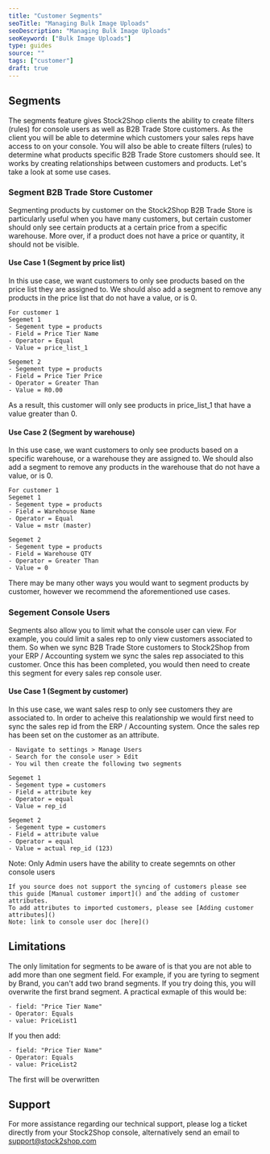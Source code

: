 ```yaml
---
title: "Customer Segments"
seoTitle: "Managing Bulk Image Uploads"
seoDescription: "Managing Bulk Image Uploads"
seoKeyword: ["Bulk Image Uploads"]
type: guides
source: ""
tags: ["customer"]
draft: true
---
```


## Segments
The segments feature gives Stock2Shop clients the ability to create filters (rules) for console users as well as B2B Trade Store customers.
As the client you will be able to determine which customers your sales reps have access to on your console. 
You will also be able to create filters (rules) to determine what products specific B2B Trade Store customers should see.
It works by creating relationships between customers and products. Let's take a look at some use cases.


### Segment B2B Trade Store Customer
Segmenting products by customer on the Stock2Shop B2B Trade Store is particularly useful when you have many customers, 
but certain customer should only see certain products at a certain price from a specific warehouse. 
More over, if a product does not have a price or quantity, it should not be visible. 


#### Use Case 1 (Segment by price list)
In this use case, we want customers to only see products based on the price list they are assigned to.
We should also add a segment to remove any products in the price list that do not have a value, or is 0.

```
For customer 1
Segemet 1
- Segement type = products
- Field = Price Tier Name
- Operator = Equal
- Value = price_list_1
```

```
Segemet 2
- Segement type = products
- Field = Price Tier Price
- Operator = Greater Than
- Value = R0.00
```

As a result, this customer will only see products in price_list_1 that have a value greater than 0.

#### Use Case 2 (Segment by warehouse)
In this use case, we want customers to only see products based on a specific warehouse, or a warehouse they are assigned to.
We should also add a segment to remove any products in the warehouse that do not have a value, or is 0.

```
For customer 1
Segemet 1
- Segement type = products
- Field = Warehouse Name
- Operator = Equal
- Value = mstr (master)
```

```
Segemet 2
- Segement type = products
- Field = Warehouse QTY
- Operator = Greater Than
- Value = 0
```

There may be many other ways you would want to segment products by customer, however we recommend the aforementioned use cases.

### Segement Console Users
Segments also allow you to limit what the console user can view. For example, you could limit a sales rep to only view customers associated to them.
So when we sync B2B Trade Store customers to Stock2Shop from your ERP / Accounting system we sync the sales rep associated to this customer. 
Once this has been completed, you would then need to create this segment for every sales rep console user.

#### Use Case 1 (Segment by customer)
In this use case, we want sales resp to only see customers they are associated to.
In order to acheive this realationship we would first need to sync the sales rep id from the ERP / Accounting system.
Once the sales rep has been set on the customer as an attribute.

```
- Navigate to settings > Manage Users
- Search for the console user > Edit
- You wil then create the following two segments
```

```
Segemet 1
- Segement type = customers
- Field = attribute key
- Operator = equal
- Value = rep_id
```

```
Segemet 2
- Segement type = customers
- Field = attribute value
- Operator = equal
- Value = actual rep_id (123)
```

Note: Only Admin users have the ability to create segemnts on other console users

```
If you source does not support the syncing of customers please see this guide [Manual customer import]() and the adding of customer attributes.
To add attributes to imported customers, please see [Adding customer attributes]()
Note: link to console user doc [here]()
```

## Limitations
The only limitation for segments to be aware of is that you are not able to add more than one segment field.
For example, if you are tyring to segment by Brand, you can't add two brand segments. 
If you try doing this, you will overwrite the first brand segment. A practical exmaple of this would be:


```
- field: "Price Tier Name"
- Operator: Equals
- value: PriceList1
```

If you then add:

```
- field: "Price Tier Name"
- Operator: Equals
- value: PriceList2
```

The first will be overwritten

## Support
For more assistance regarding our technical support, please log a ticket
directly from your Stock2Shop console, alternatively send an email to support@stock2shop.com

